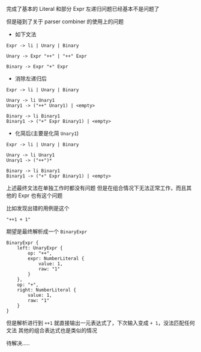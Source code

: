 完成了基本的 Literal 和部分 Expr
左递归问题已经基本不是问题了

但是碰到了关于 parser combiner 的使用上的问题

- 如下文法

```text
Expr -> li | Unary | Binary

Unary -> Expr "++" | "++" Expr

Binary -> Expr "+" Expr
```

- 消除左递归后

```text
Expr -> li | Unary | Binary

Unary -> li Unary1
Unary1 -> ("++" Unary1) | <empty>

Binary -> li Binary1
Binary1 -> ("+" Expr Binary1) | <empty>
```

- 化简后(主要是化简 `Unary1`)

```text
Expr -> li | Unary | Binary

Unary -> li Unary1
Unary1 -> ("++")*

Binary -> li Binary1
Binary1 -> ("+" Expr Binary1) | <empty>
```

上述最终文法在单独工作时都没有问题
但是在组合情况下无法正常工作，而且其他的 Expr 也有这个问题

比如发现出错的用例是这个

```text
"++1 + 1"
```

期望是最终解析成一个 `BinaryExpr`

```text
BinaryExpr {
    left: UnaryExpr {
        op: "++",
        expr: NumberLiteral {
            value: 1,
            raw: "1"
        }
    },
    op: "+",
    right: NumberLiteral {
        value: 1,
        raw: "1"
    }
}
```

但是解析进行到 `++1` 就直接输出一元表达式了，下次输入变成 `+ 1`，没法匹配任何文法
其他的组合表达式也是类似的情况

待解决.....